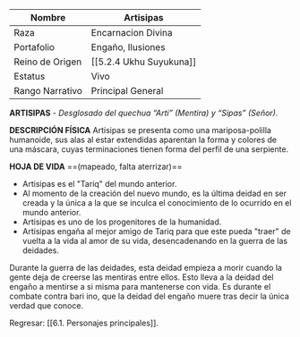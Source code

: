 
| Nombre          | Artisipas               |
| --------------- | ----------------------- |
| Raza            | Encarnacion Divina      |
| Portafolio      | Engaño, Ilusiones       |
| Reino de Origen | [[5.2.4 Ukhu Suyukuna]] |
| Estatus         | Vivo                    |
| Rango Narrativo | Principal General       |
**ARTISIPAS** - _Desglosado del quechua “Arti” (Mentira) y “Sipas” (Señor)._

**DESCRIPCIÓN FÍSICA**
Artisipas se presenta como una mariposa-polilla humanoide, sus alas al estar extendidas aparentan la forma y colores de una máscara, cuyas terminaciones tienen forma del perfil de una serpiente.

**HOJA DE VIDA** ==(mapeado, falta aterrizar)==
- Artisipas es el "Tariq" del mundo anterior.
- Al momento de la creación del nuevo mundo, es la última deidad en ser creada y la única a la que se inculca el conocimiento de lo ocurrido en el mundo anterior.
- Artisipas es uno de los progenitores de la humanidad.
- Artisipas engaña al mejor amigo de Tariq para que este pueda "traer" de vuelta a la vida al amor de su vida, desencadenando en la guerra de las deidades.

Durante la guerra de las deidades, esta deidad empieza a morir cuando la gente deja de creerse las mentiras entre ellos. Esto lleva a la deidad del engaño a mentirse a si misma para mantenerse con vida. Es durante el combate contra bari ino, que la deidad del engaño muere tras decir la única verdad que conoce.

Regresar: [[6.1. Personajes principales]].